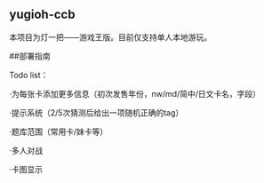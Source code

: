 ## yugioh-ccb

本项目为灯一把——游戏王版。目前仅支持单人本地游玩。

##部署指南


Todo list：

·为每张卡添加更多信息（初次发售年份，nw/md/简中/日文卡名，字段）

·提示系统（2/5次猜测后给出一项随机正确的tag）

·题库范围（常用卡/妹卡等）

·多人对战

·卡图显示

